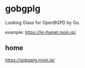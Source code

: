 # gobgplg

Looking Glass for OpenBGPD by Go.

example: https://lg-ihanet.moin.jp/

## home 

https://gobgplg.moin.jp/
